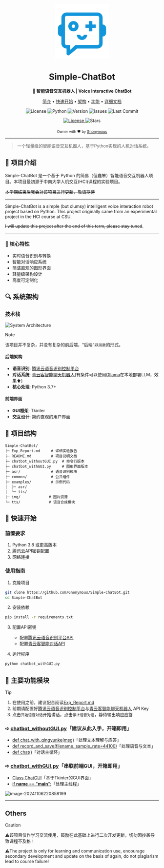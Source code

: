 <p align="center">
  <img src="img/chatbot对话机器人.svg" alt="Simple-ChatBot" width="180"/>
</p>

<h1 align="center">Simple-ChatBot</h1>

<p align="center">
  <b>🤖 智能语音交互机器人 | Voice Interactive ChatBot</b>
</p>
<p align="center">
  <a href="#-项目介绍">简介</a> •
  <a href="#-快速开始">快速开始</a> •
  <a href="#-系统架构">架构</a> •
  <a href="#-主要功能模块">功能</a> •
  <a href="./Exp_Report.md">详细文档</a>
</p>

<p align="center">
  <img src="https://img.shields.io/badge/license-MIT-white.svg" alt="License">
  <img src="https://img.shields.io/badge/python-3.8+-blue.svg" alt="Python">
  <img src="https://img.shields.io/badge/version-2.0.0-yellow.svg" alt="Version">
  <img src="https://img.shields.io/github/issues/Gnonymous/Simple-ChatBot.svg" alt="Issues">
  <img src="https://img.shields.io/github/last-commit/Gnonymous/Simple-ChatBot.svg" alt="Last Commit">
</p>
<p align="center">
  <a href="./Exp_Report.md">
    <img src="https://img.shields.io/badge/Document-Exp-red.svg" alt="License">
  </a>
  <img src="https://img.shields.io/github/stars/Gnonymous/Simple-ChatBot.svg" alt="Stars">
</p>

<div align="center">
  <sub>Owner with ❤︎ by
  <a href="https://github.com/Gnonymous">Gnonymous</a>
  </sub>
</div>

---

> 一个轻量级的智能语音交互机器人，基于Python实现的人机对话系统。

## 🌟 项目介绍

Simple-ChatBot 是一个基于 Python 的简易（但蠢笨）智能语音交互机器人项目。本项目最初源于中南大学人机交互(HCI)课程的实验项目。

~~本学期结束后我会对该项目进行更新，敬请期待~~

---

Simple-ChatBot is a simple (but clumsy) intelligent voice interaction robot project based on Python. This project originally came from an experimental project in the HCI course at CSU.

~~I will update this project after the end of this term, please stay tuned~~. 

---

### 🎯 核心特性

- 实时语音识别与转换
- 智能对话响应系统
- 简洁直观的图形界面
- 轻量级架构设计
- 高度可定制化

## 🔍 系统架构

### 技术栈

![System Architecture](img/image-20241106220644365.png)

> [!NOTE]
>
> 该项目并不复杂，并没有复杂的前后端，“后端“以``函数``的形式。

#### 后端架构
- **语音识别**: [腾讯云语音识别控制平台](https://cloud.tencent.com/product/asr)
- **对话系统**: [青云客智能聊天机器人](http://api.qingyunke.com/)(有条件可以使用[Ollama](https://ollama.com/)在本地部署LLM，效果⬆️)
- **核心处理**: Python 3.7+

#### 前端界面
- **GUI框架**: Tkinter
- **交互设计**: 简约直观的用户界面

## 📁 项目结构

```
Simple-ChatBot/
├─ Exp_Report.md     # 详细实验报告
├─ README.md         # 项目说明文档
├─ chatbot_withoutGUI.py  # 命令行版本
├─ chatbot_withGUI.py     # 图形界面版本
├─ asr/              # 语音识别模块
├─ common/           # 公共组件
├─ examples/         # 示例代码
│  ├─ asr/
│  └─ tts/
├─ img/             # 图片资源
└─ tts/             # 语音合成模块
```

## 🚀 快速开始

### 前置要求

1. Python 3.8 或更高版本
2. 腾讯云API密钥配置
3. 网络连接

### 使用指南

1. 克隆项目
```bash
git clone https://github.com/Gnonymous/Simple-ChatBot.git
cd Simple-ChatBot
```

2. 安装依赖
```bash
pip install -r requirements.txt
```

3. 配置API密钥
   - 配置[腾讯云语音识别平台API](https://cloud.tencent.com/product/asr)
   - 配置[青云客智能对话API](http://api.qingyunke.com/)

4. 运行程序
```bash
python chatbot_withGUI.py
```
## 📌 主要功能模块

> [!TIP]
>
> 1. 在使用之前，建议配合阅读[Exp_Report.md](https://github.com/Gnonymous/Simple-ChatBot/blob/main/Exp_Report.md)
> 2. 前期请配置好[腾讯云语音识别控制平台](https://cloud.tencent.com/product/asr)与[青云客智能聊天机器人](http://api.qingyunke.com/) API Key
> 3. 点击`开始语音对话`开始讲话，点击`停止语音对话`，静待输出响应应答

###  ➪ [chatbot_withoutGUI.py](https://github.com/Gnonymous/Simple-ChatBot/blob/main/chatbot_withoutGUI.py)「建议从此入手，开箱即用」

* [def chat_with_qingyunke(msg)](https://github.com/Gnonymous/Simple-ChatBot/blob/main/chatbot_withoutGUI.py#L10)「处理文本理解与应答」
* [def record_and_save(filename, sample_rate=44100)](https://github.com/Gnonymous/Simple-ChatBot/blob/main/chatbot_withoutGUI.py#L35)「处理语音与文本」
* [def chat()](https://github.com/Gnonymous/Simple-ChatBot/blob/main/chatbot_withoutGUI.py#L84)「对话主循环」

###  ➪  [chatbot_withGUI.py](https://github.com/Gnonymous/Simple-ChatBot/blob/main/chatbot_withGUI.py)「串联前端GUI，开箱即用」

* [Class ChatGUI](https://github.com/Gnonymous/Simple-ChatBot/blob/main/chatbot_withGUI.py#L14)「基于Tkinter的GUI界面」
* [if __name__ == "__main__":](https://github.com/Gnonymous/Simple-ChatBot/blob/main/chatbot_withGUI.py#L133)「处理主线程」

<img src="img/image-20241106220858199.png" alt="image-20241106220858199"  />

---

## Others

> [!CAUTION]
>
> ⚠️该项目仅作学习交流使用，鼓励在此基础上进行二次开发更新，切勿因抄袭导致课程不及格！
>
> ⚠️The project is only for learning and communication use, encourage secondary development and update on the basis of again, do not plagiarism lead to course failure!
